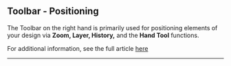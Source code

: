 ## Toolbar - Positioning

The Toolbar on the right hand is primarily used for positioning elements of your design via **Zoom, Layer, History,** and the **Hand Tool** functions.

For additional information, see the full article [here](https://support.optisigns.com/hc/en-us/articles/42087942047379)

---
